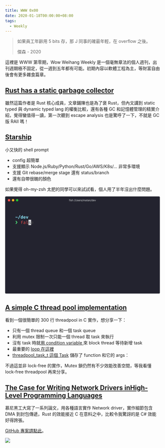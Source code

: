 ```yaml
---
title: WWW 0x00
date: 2020-01-18T00:00:00+08:00
tags:
  - Weekly
---
```


> 如果員工年齡用 5 bits 存，那 J 同事的確最年輕，在 overflow 之後。
> 
> 傑森 - 2020

這裡是 WWW 第零期，Wow Weihang Weekly 是一個毫無章法的個人週刊，出刊週期極不固定，從一週到五年都有可能。初期內容以軟體工程為主，等財富自由後會有更多雜食篇章。

## [Rust has a static garbage collector](https://words.steveklabnik.com/borrow-checking-escape-analysis-and-the-generational-hypothesis)

雖然這篇作者是 Rust 核心成員，文章鋪陳也是為了褒 Rust，但內文講到 static typed 與 dynamic typed lang 的權衡比較，還有各種 GC 和記憶體管理的精實介紹，覺得蠻值得一讀，第一次聽到 escape analysis 也是驚呼了一下，不就是 GC 版 RAII 嗎！

## [Starship](https://starship.rs/)

小又快的 shell prompt

- config 超簡單
- 支援顯示 Node.js/Ruby/Python/Rust/Go/AWS/K8s/... 非常多環境
- 支援 Git rebase/merge stage 還有 status/branch
- 還有自帶很醜的顏色

如果覺得 oh-my-zsh 太肥的同學可以來試試看，個人用了半年沒出什麼問題。

![](https://raw.githubusercontent.com/starship/starship/master/media/demo.gif)

## [A simple C thread pool implementation](https://github.com/mbrossard/threadpool)

看到一個很簡單的 300 行 threadpool in C 實作，想分享一下：

- 只有一個 thread queue 和一個 task queue
- 利用 mutex 限制一次只能一個 thread 取 task 來執行
- 沒有 task 時就[用 condition variable ](https://github.com/mbrossard/threadpool/blob/169d20f326772492a836c0d2acd6d1de985f002d/src/threadpool.c#L275-L279)來 block thread 等待新增 task
- 最重要的 [loop 在這裡](https://github.com/mbrossard/threadpool/blob/169d20f326772492a836c0d2acd6d1de985f002d/src/threadpool.c#L266)
- [threadpool_task_t 這個 Task](https://github.com/mbrossard/threadpool/blob/169d20f326772492a836c0d2acd6d1de985f002d/src/threadpool.c#L45-L56) 儲存了 function 和它的 args： 

不過這並非 lock-free 的實作，Mutex 鎖仍然有不少效能改善空間，等我看懂 lock-free threadpool 再來分享。

## [The Case for Writing Network Drivers inHigh-Level Programming Languages](https://www.net.in.tum.de/fileadmin/bibtex/publications/papers/the-case-for-writing-network-drivers-in-high-level-languages.pdf)

慕尼黑工大寫了一系列論文，用各種語言實作 Network driver，實作細節包含 DMA 到封包傳遞，Rust 的效能接近 C 在意料之中，比較令我驚訝的是 C# 效能好得誇張。

[GitHub 專案請點此](https://github.com/ixy-languages/ixy-languages)。

![](https://raw.githubusercontent.com/ixy-languages/ixy-languages/master/img/batches-3.3.png)
